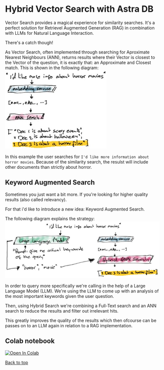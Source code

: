 # Hybrid Vector Search with Astra DB
Vector Search provides a magical experience for similarity searches. It's a perfect solution for Retrievel Augmented Generation (RAG) in combination with LLMs for Natural Language Interaction.

There's a catch though!

As Vector Search, often implemented through searching for Aproximate Nearest Neighbours (ANN), returns results where their Vector is closest to the Vector of the question, it is exactly that: an Approximate and Closest match. This is shown in the following diagram:
![ANN Search](./ANN-search.jpg)

In this example the user searches for `I'd like more information about horror movies`. Because of the similarity search, the resulst will include other documents than strictly about horror.

## Keyword Augmented Search
Sometimes you just want a bit more. If you're looking for higher quality results (also called relevancy).

For that i'd like to introduce a new idea: Keyword Augmented Search.

The following diagram explains the strategy:
![Keyword Augmented Search](./Hybrid-search.jpg)

In order to query more specifically we're calling in the help of a Large Language Model (LLM). We're using the LLM to come up with an analysis of the most important keywords given the user question.

Then, using Hybrid Search we're combining a Full-Text search and an ANN search to reduce the results and filter out irrelevant hits.

This greatly improves the quality of the results which then ofcourse can be passes on to an LLM again in relation to a RAG implementation.

## Colab notebook
[![Open In Colab](https://colab.research.google.com/assets/colab-badge.svg)](https://colab.research.google.com/drive/1FJq-wMq8quYGKI33Iv24J9TgUdQ82STz)

[Back to top](../README.md)